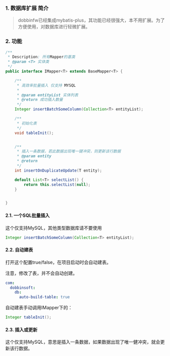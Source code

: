 ### 1. 数据库扩展 简介

> dobbinfw已经集成mybatis-plus，其功能已经很强大，本不用扩展。为了方便使用，对数据库进行轻微扩展。

### 2. 功能

```java
/**
 * Description: 所有Mapper的基类
 * @param <T> 实体类
 */
public interface IMapper<T> extends BaseMapper<T> {

    /**
     * 高效率批量插入 仅支持 MYSQL
     *
     * @param entityList 实体列表
     * @return 成功插入数量
     */
    Integer insertBatchSomeColumn(Collection<T> entityList);

    /**
     * 初始化表
     */
    void tableInit();


    /**
     * 插入一条数据，若此数据出现唯一键冲突，则更新该行数据
     * @param entity
     * @return
     */
    int insertOnDuplicateUpdate(T entity);

    default List<T> selectList() {
        return this.selectList(null);
    }


}

```
#### 2.1. 一个SQL批量插入

这个仅支持MySQL，其他类型数据库请不要使用

```java
Integer insertBatchSomeColumn(Collection<T> entityList);
```


#### 2.2. 自动建表

打开这个配置true/false，在项目启动时会自动建表。

注意，修改了表，并不会自动创建。

```yaml
com:
  dobbinsoft:
    db:
      auto-build-table: true
```

自动建表手动调用IMapper下的：

```java
Integer tableInit();
```

#### 2.3. 插入或更新

这个仅支持MySQL，意思是插入一条数据，如果数据出现了唯一健冲突，就会更新该行数据。